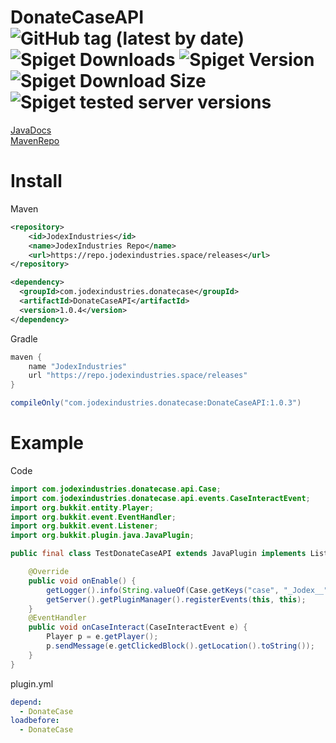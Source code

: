 # DonateCaseAPI ![GitHub tag (latest by date)](https://repo.jodexindustries.space/api/badge/latest/releases/com/jodexindustries/donatecase/DonateCaseAPI?color=40c14a&name=DonateCaseAPI&prefix=v) ![Spiget Downloads](https://img.shields.io/spiget/downloads/106701?label=Spigot%20downloads) ![Spiget Version](https://img.shields.io/spiget/version/106701?label=DonateCase) ![Spiget Download Size](https://img.shields.io/spiget/download-size/106701) ![Spiget tested server versions](https://img.shields.io/spiget/tested-versions/106701)
[JavaDocs](https://repo.jodexindustries.space/javadoc/releases/com/jodexindustries/donatecase/DonateCaseAPI/1.0.4) <br>
[MavenRepo](https://repo.jodexindustries.space/#/releases/com/jodexindustries/donatecase/DonateCaseAPI/1.0.4)
# Install
Maven
```xml
<repository>
    <id>JodexIndustries</id>
    <name>JodexIndustries Repo</name>
    <url>https://repo.jodexindustries.space/releases</url>
</repository>

<dependency>
  <groupId>com.jodexindustries.donatecase</groupId>
  <artifactId>DonateCaseAPI</artifactId>
  <version>1.0.4</version>
</dependency>
```
Gradle
```gradle
maven {
    name "JodexIndustries"
    url "https://repo.jodexindustries.space/releases"
}

compileOnly("com.jodexindustries.donatecase:DonateCaseAPI:1.0.3")
```
# Example
Code
```java
import com.jodexindustries.donatecase.api.Case;
import com.jodexindustries.donatecase.api.events.CaseInteractEvent;
import org.bukkit.entity.Player;
import org.bukkit.event.EventHandler;
import org.bukkit.event.Listener;
import org.bukkit.plugin.java.JavaPlugin;

public final class TestDonateCaseAPI extends JavaPlugin implements Listener {

    @Override
    public void onEnable() {
        getLogger().info(String.valueOf(Case.getKeys("case", "_Jodex__")));
        getServer().getPluginManager().registerEvents(this, this);
    }
    @EventHandler
    public void onCaseInteract(CaseInteractEvent e) {
        Player p = e.getPlayer();
        p.sendMessage(e.getClickedBlock().getLocation().toString());
    }
}

```

plugin.yml
```yaml
depend:
  - DonateCase
loadbefore:
  - DonateCase
```